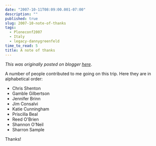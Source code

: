 ```yaml
---
date: "2007-10-11T08:09:00.001-07:00"
description: ""
published: true
slug: 2007-10-note-of-thanks
tags:
  - Ploneconf2007
  - Italy
  - legacy-dannygreenfeld
time_to_read: 5
title: A note of thanks
---
```


_This was originally posted on blogger [here](https://dannygreenfeld.blogspot.com/2007/10/note-of-thanks.html)_.

A number of people contributed to me going on this trip. Here they are in alphabetical order:

- Chris Shenton
- Gamble Gilbertson
- Jennifer Brinn
- Jim Consalvi
- Katie Cunningham
- Priscilla Beal
- Reed O'Brien
- Shannon O'Neil
- Sharron Sample

Thanks!
